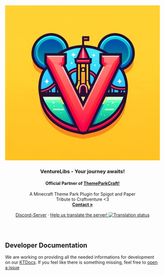 <br />
<div align="center">
  <a href="https://discord.gg/m27MDData7">
    <img src=".github/assets/venturelibs.jpg" alt="Logo">
  </a>

<h3 align="center">VentureLibs - Your journey awaits!</h3>
<h4 align="center">Official Partner of <a href="https://themeparkcraft.com">ThemeParkCraft!</a></h4>

  <p align="center">
    A Minecraft Theme Park Plugin for Spigot and Paper
    <br />
    Tribute to Craftventure <3
    <br />
    <a href="https://discord.com/users/216487432667791360"><strong>Contact »</strong></a>
    <br />
    <br />
    <a href="https://discord.gg/m27MDData7">Discord-Server</a>
    ·
    <a href="https://weblate.flawcra.cc/engage/blockventureplugin/">
      Help us translate the server!
      <img src="https://weblate.flawcra.cc/widget/blockventureplugin/translations/svg-badge.svg" alt="Translation status" />
    </a>
  </p>

<br />
<br />

</div>

## Developer Documentation

We are working on providing all the needed informations for development on
our [KTDocs](https://docs.blockventuremc.net).
If you feel like there is something missing, feel free
to [open a issue](https://github.com/BlockVentureMC/VentureLibs/issues/new)
